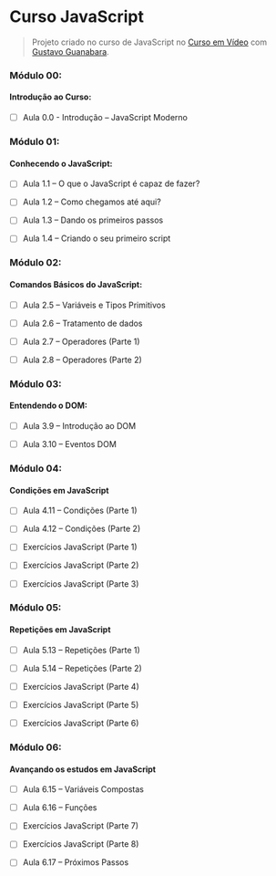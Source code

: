 # Curso JavaScript

>Projeto criado no curso de JavaScript no [Curso em Vídeo](https://www.cursoemvideo.com/) com [Gustavo Guanabara](https://github.com/gustavoguanabara).


### Módulo 00: 

#### Introdução ao Curso:

- [ ] Aula 0.0 - Introdução – JavaScript Moderno


### Módulo 01: 

#### Conhecendo o JavaScript:

- [ ] Aula 1.1 – O que o JavaScript é capaz de fazer?

- [ ] Aula 1.2 – Como chegamos até aqui?

- [ ] Aula 1.3 – Dando os primeiros passos

- [ ] Aula 1.4 – Criando o seu primeiro script


### Módulo 02:

#### Comandos Básicos do JavaScript:

- [ ] Aula 2.5 – Variáveis e Tipos Primitivos

- [ ] Aula 2.6 – Tratamento de dados

- [ ] Aula 2.7 – Operadores (Parte 1)

- [ ] Aula 2.8 – Operadores (Parte 2)


### Módulo 03:

#### Entendendo o DOM:

- [ ] Aula 3.9 – Introdução ao DOM

- [ ] Aula 3.10 – Eventos DOM


### Módulo 04:

#### Condições em JavaScript

- [ ] Aula 4.11 – Condições (Parte 1)

- [ ] Aula 4.12 – Condições (Parte 2)

- [ ] Exercícios JavaScript (Parte 1)

- [ ] Exercícios JavaScript (Parte 2)

- [ ] Exercícios JavaScript (Parte 3)


### Módulo 05:

#### Repetições em JavaScript

- [ ] Aula 5.13 – Repetições (Parte 1)

- [ ] Aula 5.14 – Repetições (Parte 2)

- [ ] Exercícios JavaScript (Parte 4)

- [ ] Exercícios JavaScript (Parte 5)

- [ ] Exercícios JavaScript (Parte 6)


### Módulo 06:

#### Avançando os estudos em JavaScript

- [ ] Aula 6.15 – Variáveis Compostas

- [ ] Aula 6.16 – Funções

- [ ] Exercícios JavaScript (Parte 7)

- [ ] Exercícios JavaScript (Parte 8)

- [ ] Aula 6.17 – Próximos Passos